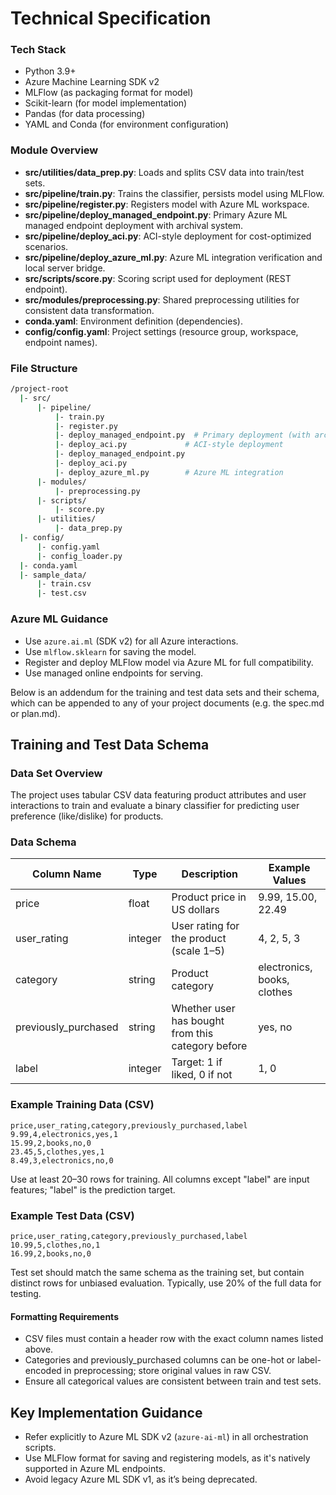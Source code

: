 # Technical Specification

### Tech Stack

- Python 3.9+
- Azure Machine Learning SDK v2
- MLFlow (as packaging format for model)
- Scikit-learn (for model implementation)
- Pandas (for data processing)
- YAML and Conda (for environment configuration)

### Module Overview

- **src/utilities/data_prep.py**: Loads and splits CSV data into train/test sets.
- **src/pipeline/train.py**: Trains the classifier, persists model using MLFlow.
- **src/pipeline/register.py**: Registers model with Azure ML workspace.
- **src/pipeline/deploy_managed_endpoint.py**: Primary Azure ML managed endpoint deployment with archival system.
- **src/pipeline/deploy_aci.py**: ACI-style deployment for cost-optimized scenarios.
- **src/pipeline/deploy_azure_ml.py**: Azure ML integration verification and local server bridge.
- **src/scripts/score.py**: Scoring script used for deployment (REST endpoint).
- **src/modules/preprocessing.py**: Shared preprocessing utilities for consistent data transformation.
- **conda.yaml**: Environment definition (dependencies).
- **config/config.yaml**: Project settings (resource group, workspace, endpoint names).

### File Structure

``` bash
/project-root
  |- src/
      |- pipeline/
          |- train.py
          |- register.py
          |- deploy_managed_endpoint.py  # Primary deployment (with archival)
          |- deploy_aci.py             # ACI-style deployment  
          |- deploy_managed_endpoint.py
          |- deploy_aci.py
          |- deploy_azure_ml.py        # Azure ML integration
      |- modules/
          |- preprocessing.py
      |- scripts/
          |- score.py
      |- utilities/
          |- data_prep.py
  |- config/
      |- config.yaml
      |- config_loader.py
  |- conda.yaml
  |- sample_data/
      |- train.csv
      |- test.csv
```

### Azure ML Guidance

- Use `azure.ai.ml` (SDK v2) for all Azure interactions.
- Use `mlflow.sklearn` for saving the model.
- Register and deploy MLFlow model via Azure ML for full compatibility.
- Use managed online endpoints for serving.

Below is an addendum for the training and test data sets and their schema, which can be appended to any of your project documents (e.g. the spec.md or plan.md).

## Training and Test Data Schema

### Data Set Overview

The project uses tabular CSV data featuring product attributes and user interactions to train and evaluate a binary classifier for predicting user preference (like/dislike) for products.

### Data Schema

| Column Name          | Type      | Description                                         | Example Values              |
|----------------------|-----------|-----------------------------------------------------|-----------------------------|
| price                | float     | Product price in US dollars                         | 9.99, 15.00, 22.49          |
| user_rating          | integer   | User rating for the product (scale 1–5)             | 4, 2, 5, 3                  |
| category             | string    | Product category                                    | electronics, books, clothes |
| previously_purchased | string    | Whether user has bought from this category before    | yes, no                     |
| label                | integer   | Target: 1 if liked, 0 if not                        | 1, 0                        |

### Example Training Data (CSV)

``` csv
price,user_rating,category,previously_purchased,label
9.99,4,electronics,yes,1
15.99,2,books,no,0
23.45,5,clothes,yes,1
8.49,3,electronics,no,0
```

Use at least 20–30 rows for training. All columns except "label" are input features; "label" is the prediction target.

### Example Test Data (CSV)

``` csv
price,user_rating,category,previously_purchased,label
10.99,5,clothes,no,1
16.99,2,books,no,0
```

Test set should match the same schema as the training set, but contain distinct rows for unbiased evaluation. Typically, use 20% of the full data for testing.

#### Formatting Requirements

- CSV files must contain a header row with the exact column names listed above.
- Categories and previously_purchased columns can be one-hot or label-encoded in preprocessing; store original values in raw CSV.
- Ensure all categorical values are consistent between train and test sets.

## Key Implementation Guidance

- Refer explicitly to Azure ML SDK v2 (`azure-ai-ml`) in all orchestration scripts.
- Use MLFlow format for saving and registering models, as it's natively supported in Azure ML endpoints.
- Avoid legacy Azure ML SDK v1, as it’s being deprecated.